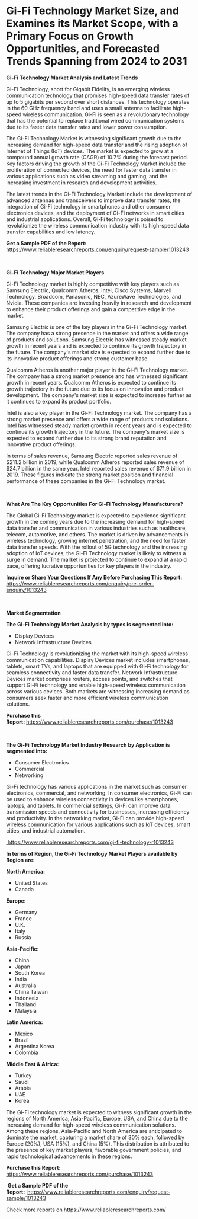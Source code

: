 <p><h1>Gi-Fi Technology Market Size, and Examines its Market Scope, with a Primary Focus on Growth Opportunities, and Forecasted Trends Spanning from 2024 to 2031</h1></p><p><strong>Gi-Fi Technology Market Analysis and Latest Trends</strong></p>
<p><p>Gi-Fi Technology, short for Gigabit Fidelity, is an emerging wireless communication technology that promises high-speed data transfer rates of up to 5 gigabits per second over short distances. This technology operates in the 60 GHz frequency band and uses a small antenna to facilitate high-speed wireless communication. Gi-Fi is seen as a revolutionary technology that has the potential to replace traditional wired communication systems due to its faster data transfer rates and lower power consumption.</p><p>The Gi-Fi Technology Market is witnessing significant growth due to the increasing demand for high-speed data transfer and the rising adoption of Internet of Things (IoT) devices. The market is expected to grow at a compound annual growth rate (CAGR) of 10.7% during the forecast period. Key factors driving the growth of the Gi-Fi Technology Market include the proliferation of connected devices, the need for faster data transfer in various applications such as video streaming and gaming, and the increasing investment in research and development activities.</p><p>The latest trends in the Gi-Fi Technology Market include the development of advanced antennas and transceivers to improve data transfer rates, the integration of Gi-Fi technology in smartphones and other consumer electronics devices, and the deployment of Gi-Fi networks in smart cities and industrial applications. Overall, Gi-Fi technology is poised to revolutionize the wireless communication industry with its high-speed data transfer capabilities and low latency.</p></p>
<p><strong>Get a Sample PDF of the Report:&nbsp;</strong> <a href="https://www.reliableresearchreports.com/enquiry/request-sample/1013243">https://www.reliableresearchreports.com/enquiry/request-sample/1013243</a></p>
<p>&nbsp;</p>
<p><strong>Gi-Fi Technology Major Market Players</strong></p>
<p><p>Gi-Fi Technology market is highly competitive with key players such as Samsung Electric, Qualcomm Atheros, Intel, Cisco Systems, Marvell Technology, Broadcom, Panasonic, NEC, AzureWave Technologies, and Nvidia. These companies are investing heavily in research and development to enhance their product offerings and gain a competitive edge in the market.</p><p>Samsung Electric is one of the key players in the Gi-Fi Technology market. The company has a strong presence in the market and offers a wide range of products and solutions. Samsung Electric has witnessed steady market growth in recent years and is expected to continue its growth trajectory in the future. The company's market size is expected to expand further due to its innovative product offerings and strong customer base.</p><p>Qualcomm Atheros is another major player in the Gi-Fi Technology market. The company has a strong market presence and has witnessed significant growth in recent years. Qualcomm Atheros is expected to continue its growth trajectory in the future due to its focus on innovation and product development. The company's market size is expected to increase further as it continues to expand its product portfolio.</p><p>Intel is also a key player in the Gi-Fi Technology market. The company has a strong market presence and offers a wide range of products and solutions. Intel has witnessed steady market growth in recent years and is expected to continue its growth trajectory in the future. The company's market size is expected to expand further due to its strong brand reputation and innovative product offerings.</p><p>In terms of sales revenue, Samsung Electric reported sales revenue of $211.2 billion in 2019, while Qualcomm Atheros reported sales revenue of $24.7 billion in the same year. Intel reported sales revenue of $71.9 billion in 2019. These figures indicate the strong market position and financial performance of these companies in the Gi-Fi Technology market.</p></p>
<p>&nbsp;</p>
<p><strong>What Are The Key Opportunities For Gi-Fi Technology Manufacturers?</strong></p>
<p><p>The Global Gi-Fi Technology market is expected to experience significant growth in the coming years due to the increasing demand for high-speed data transfer and communication in various industries such as healthcare, telecom, automotive, and others. The market is driven by advancements in wireless technology, growing internet penetration, and the need for faster data transfer speeds. With the rollout of 5G technology and the increasing adoption of IoT devices, the Gi-Fi Technology market is likely to witness a surge in demand. The market is projected to continue to expand at a rapid pace, offering lucrative opportunities for key players in the industry.</p></p>
<p><strong>Inquire or Share Your Questions If Any Before Purchasing This Report:</strong> <a href="https://www.reliableresearchreports.com/enquiry/pre-order-enquiry/1013243">https://www.reliableresearchreports.com/enquiry/pre-order-enquiry/1013243</a></p>
<p>&nbsp;</p>
<p><strong>Market Segmentation</strong></p>
<p><strong>The Gi-Fi Technology Market Analysis by types is segmented into:</strong></p>
<p><ul><li>Display Devices</li><li>Network Infrastructure Devices</li></ul></p>
<p><p>Gi-Fi Technology is revolutionizing the market with its high-speed wireless communication capabilities. Display Devices market includes smartphones, tablets, smart TVs, and laptops that are equipped with Gi-Fi technology for seamless connectivity and faster data transfer. Network Infrastructure Devices market comprises routers, access points, and switches that support Gi-Fi technology and enable high-speed wireless communication across various devices. Both markets are witnessing increasing demand as consumers seek faster and more efficient wireless communication solutions.</p></p>
<p><strong>Purchase this Report:&nbsp;</strong><a href="https://www.reliableresearchreports.com/purchase/1013243">https://www.reliableresearchreports.com/purchase/1013243</a></p>
<p>&nbsp;</p>
<p><strong>The Gi-Fi Technology Market Industry Research by Application is segmented into:</strong></p>
<p><ul><li>Consumer Electronics</li><li>Commercial</li><li>Networking</li></ul></p>
<p><p>Gi-Fi technology has various applications in the market such as consumer electronics, commercial, and networking. In consumer electronics, Gi-Fi can be used to enhance wireless connectivity in devices like smartphones, laptops, and tablets. In commercial settings, Gi-Fi can improve data transmission speeds and connectivity for businesses, increasing efficiency and productivity. In the networking market, Gi-Fi can provide high-speed wireless communication for various applications such as IoT devices, smart cities, and industrial automation.</p></p>
<p><a href="https://www.reliableresearchreports.com/gi-fi-technology-r1013243">&nbsp;https://www.reliableresearchreports.com/gi-fi-technology-r1013243</a></p>
<p><strong>In terms of Region, the Gi-Fi Technology Market Players available by Region are:</strong></p>
<p>
    <p> <strong> North America: </strong>
        <ul>
            <li>United States</li>
            <li>Canada</li>
        </ul>
        </p> 
    <p> <strong> Europe: </strong>
        <ul>
            <li>Germany</li>
            <li>France</li>
            <li>U.K.</li>
            <li>Italy</li>
            <li>Russia</li>
        </ul>
        </p> 
    <p> <strong> Asia-Pacific: </strong>
        <ul>
            <li>China</li>
            <li>Japan</li>
            <li>South Korea</li>
            <li>India</li>
            <li>Australia</li>
            <li>China Taiwan</li>
            <li>Indonesia</li>
            <li>Thailand</li>
            <li>Malaysia</li>
        </ul>
        </p> 
    <p> <strong> Latin America: </strong>
        <ul>
            <li>Mexico</li>
            <li>Brazil</li>
            <li>Argentina Korea</li>
            <li>Colombia</li>
        </ul>
        </p> 
    <p> <strong> Middle East & Africa: </strong>
        <ul>
            <li>Turkey</li>
            <li>Saudi</li>
            <li>Arabia</li>
            <li>UAE</li>
            <li>Korea</li>
        </ul>
    </p>
    </p>
<p><p>The Gi-Fi technology market is expected to witness significant growth in the regions of North America, Asia-Pacific, Europe, USA, and China due to the increasing demand for high-speed wireless communication solutions. Among these regions, Asia-Pacific and North America are anticipated to dominate the market, capturing a market share of 30% each, followed by Europe (20%), USA (15%), and China (5%). This distribution is attributed to the presence of key market players, favorable government policies, and rapid technological advancements in these regions.</p></p>
<p><strong>Purchase this Report: </strong><a href="https://www.reliableresearchreports.com/purchase/1013243">https://www.reliableresearchreports.com/purchase/1013243</a></p>
<p>&nbsp;<strong>Get a Sample PDF of the Report:&nbsp;&nbsp;</strong><a href="https://www.reliableresearchreports.com/enquiry/request-sample/1013243">https://www.reliableresearchreports.com/enquiry/request-sample/1013243</a></p>
<p><strong></strong></p>
<p>Check more reports on https://www.reliableresearchreports.com/</p>